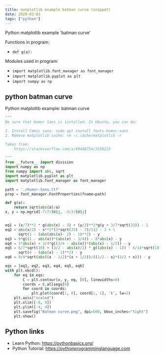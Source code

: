 ```yaml
---
title: matplotlib example batman curve (snippet)
date: 2020-03-03
tags: ["python"]
---
```

Python matplotlib example 'batman curve'

Functions in program: 
* `def g(a):`

Modules used in program: 
* `import matplotlib.font_manager as font_manager`
* `import matplotlib.pyplot as plt`
* `import numpy as np`

## python batman curve

Python matplotlib example: batman curve

```python
"""
Be sure that Humor Sans is installed. In Ubuntu, you can do:

1. Install Comic sans: sudo apt install fonts-humor-sans
2. Remove matplotlib cache: rm ~/.cache/matplotlib -r

Taken from:
    https://stackoverflow.com/a/49408754/3358223

"""
from __future__ import division
import numpy as np
from numpy import abs, sqrt
import matplotlib.pyplot as plt
import matplotlib.font_manager as font_manager

path = './Humor-Sans.ttf'
prop = font_manager.FontProperties(fname=path)

def g(a):
    return sqrt(abs(a)/a)
x, y = np.mgrid[-7:7:501j, -3:3:501j]


eq1 = (x/7)**2 * g(abs(x) - 3) + (y/3)**2*g(y + 3/7*sqrt(33)) - 1
eq2 = abs(x/2) - x**2*(3*sqrt(33) - 7)/112 - 3 + \
      sqrt(1 - (abs(abs(x)- 2) - 1)**2) - y
eq3 = 9*g((1 - abs(x))*(abs(x) - 3/4)) - 8*abs(x) - y
eq4 = 3*abs(x) + 3/4*g((3/4 - abs(x))*(abs(x) - 1/2)) - y
eq5 = 6/7*sqrt(10) + (3/2 - abs(x)/2) * g((abs(x) - 1)) - 6/14*sqrt(10) * \
      sqrt(4 - (abs(x) - 1)**2) - y
eq6 = 9/4*sqrt(abs((x - 1/2)*(x + 1/2))/((1/2 - x)*(1/2 + x))) - y

eqs = [eq1, eq2, eq3, eq4, eq5, eq6]
with plt.xkcd():
    for eq in eqs:
        C = plt.contour(x, y, eq, [0], linewidths=0)
        coords = C.allsegs[0]
        for coord in coords:
            plt.plot(coord[:, 0], coord[:, 1], 'k', lw=2)
    plt.axis("scaled")
    plt.xlim([-8, 8])
    plt.ylim([-4, 4])
    plt.savefig("Batman curve.png", dpi=600, bbox_inches="tight")
    plt.show()

```

## Python links

- Learn Python: https://pythonbasics.org/
- Python Tutorial: https://pythonprogramminglanguage.com

